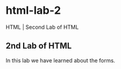 # html-lab-2
HTML | Second Lab of HTML

## 2nd Lab of HTML 

In this lab we have learned about the forms.